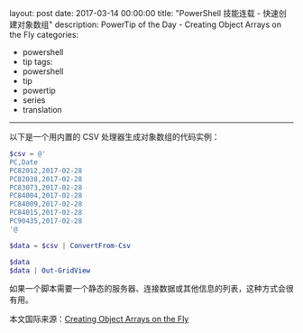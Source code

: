 layout: post
date: 2017-03-14 00:00:00
title: "PowerShell 技能连载 - 快速创建对象数组"
description: PowerTip of the Day - Creating Object Arrays on the Fly
categories:
- powershell
- tip
tags:
- powershell
- tip
- powertip
- series
- translation
---
以下是一个用内置的 CSV 处理器生成对象数组的代码实例：

```powershell
$csv = @'
PC,Date
PC82012,2017-02-28
PC82038,2017-02-28
PC83073,2017-02-28
PC84004,2017-02-28
PC84009,2017-02-28
PC84015,2017-02-28
PC90435,2017-02-28
'@

$data = $csv | ConvertFrom-Csv

$data
$data | Out-GridView
```

如果一个脚本需要一个静态的服务器、连接数据或其他信息的列表，这种方式会很有用。

<!--more-->
本文国际来源：[Creating Object Arrays on the Fly](http://community.idera.com/powershell/powertips/b/tips/posts/creating-object-arrays-on-the-fly)
